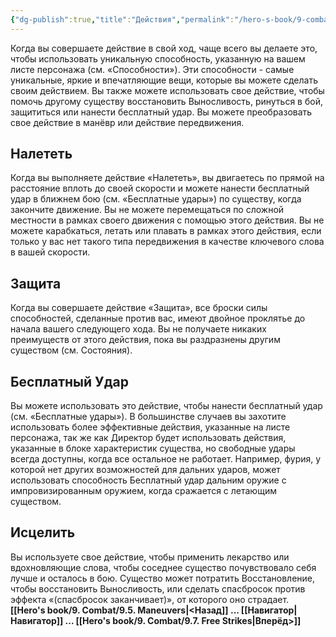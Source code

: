 ```yaml
---
{"dg-publish":true,"title":"Действия","permalink":"/hero-s-book/9-combat/9-6-actions/","dgPassFrontmatter":true}
---
```


Когда вы совершаете действие в свой ход, чаще всего вы делаете это, чтобы использовать уникальную способность, указанную на вашем листе персонажа (см. «Способности»). Эти способности - самые уникальные, яркие и впечатляющие вещи, которые вы можете сделать своим действием.
Вы также можете использовать свое действие, чтобы помочь другому существу восстановить Выносливость, ринуться в бой, защититься или нанести бесплатный удар.
Вы можете преобразовать свое действие в манёвр или действие передвижения.
## Налететь
Когда вы выполняете действие «Налететь», вы двигаетесь по прямой на расстояние вплоть до своей скорости и можете нанести бесплатный удар в ближнем бою (см. «Бесплатные удары») по существу, когда закончите движение. Вы не можете перемещаться по сложной местности в рамках своего движения с помощью этого действия. Вы не можете карабкаться, летать или плавать в рамках этого действия, если только у вас нет такого типа передвижения в качестве ключевого слова в вашей скорости.
## Защита
Когда вы совершаете действие «Защита», все броски силы способностей, сделанные против вас, имеют двойное проклятье до начала вашего следующего хода. Вы не получаете никаких преимуществ от этого действия, пока вы раздразнены другим существом (см. Состояния).
## Бесплатный Удар
Вы можете использовать это действие, чтобы нанести бесплатный удар (см. «Бесплатные удары»). В большинстве случаев вы захотите использовать более эффективные действия, указанные на листе персонажа, так же как Директор будет использовать действия, указанные в блоке характеристик существа, но свободные удары всегда доступны, когда все остальное не работает. Например, фурия, у которой нет других возможностей для дальних ударов, может использовать способность Бесплатный удар дальним оружие с импровизированным оружием, когда сражается с летающим существом.
## Исцелить
Вы используете свое действие, чтобы применить лекарство или вдохновляющие слова, чтобы соседнее существо почувствовало себя лучше и осталось в бою. Существо может потратить Восстановление, чтобы восстановить Выносливость, или сделать спасбросок против эффекта «(спасбросок заканчивает)», от которого оно страдает.
**[[Hero's book/9. Combat/9.5. Maneuvers\|<Назад]] ... [[Навигатор\|Навигатор]] ... [[Hero's book/9. Combat/9.7. Free Strikes\|Вперёд>]]**
